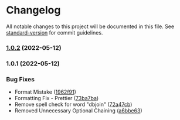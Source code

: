 # Changelog

All notable changes to this project will be documented in this file. See [standard-version](https://github.com/conventional-changelog/standard-version) for commit guidelines.

### [1.0.2](https://github.com/Mahaditya/dbjoin/compare/v1.0.1...v1.0.2) (2022-05-12)

### 1.0.1 (2022-05-12)


### Bug Fixes

* Format Mistake ([1962f91](https://github.com/Mahaditya/dbjoin/commit/1962f9150c67671cb0303e0bb9f3904edd8be864))
* Formatting Fix - Prettier ([73ba7ba](https://github.com/Mahaditya/dbjoin/commit/73ba7baeeb15a70b387878ea01e2dcfa01adeac5))
* Remove spell check for word "dbjoin" ([72a47cb](https://github.com/Mahaditya/dbjoin/commit/72a47cbc2e6c2d14867bb9a23164f2d332ba29c2))
* Removed Unnecessary Optional Chaining ([a6bbe63](https://github.com/Mahaditya/dbjoin/commit/a6bbe633609cb2b066c6f64280b0893b73d9a982))
